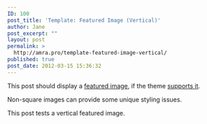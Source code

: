 ```yaml
---
ID: 100
post_title: 'Template: Featured Image (Vertical)'
author: Jane
post_excerpt: ""
layout: post
permalink: >
  http://amra.pro/template-featured-image-vertical/
published: true
post_date: 2012-03-15 15:36:32
---
```

This post should display a <a title="Featured Images" href="https://en.support.wordpress.com/featured-images/#setting-a-featured-image" target="_blank">featured image</a>, if the theme <a title="Post Thumbnails" href="https://codex.wordpress.org/Post_Thumbnails" target="_blank">supports it</a>.

Non-square images can provide some unique styling issues.

This post tests a vertical featured image.